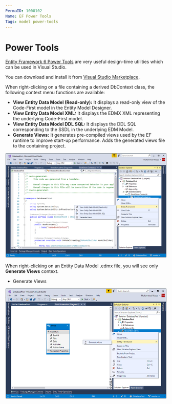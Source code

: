 ```yaml
---
PermaID: 1000102
Name: EF Power Tools
Tags: model power-tools
---
```


# Power Tools

[Entity Framework 6 Power Tools](https://marketplace.visualstudio.com/items?itemName=ErikEJ.EntityFramework6PowerToolsCommunityEdition) are very useful design-time utilities which can be used in Visual Studio.

You can download and install it from [Visual Studio Marketplace](https://marketplace.visualstudio.com/items?itemName=ErikEJ.EntityFramework6PowerToolsCommunityEdition).

When right-clicking on a file containing a derived DbContext class, the following context menu functions are available:

 - **View Entity Data Model (Read-only):** It displays a read-only view of the Code-First model in the Entity Model Designer.
 - **View Entity Data Model XML:** It displays the EDMX XML representing the underlying Code-First model.
 - **View Entity Data Model DDL SQL:** It displays the DDL SQL corresponding to the SSDL in the underlying EDM Model.
 - **Generate Views:** It generates pre-compiled views used by the EF runtime to improve start-up performance. Adds the generated views file to the containing project.

<img src="https://raw.githubusercontent.com/zzzprojects/EntityFramework-FAQ/master/docs2/images/power-tools1.png">

When right-clicking on an Entity Data Model .edmx file, you will see only **Generate Views** context.

 - Generate Views

<img src="https://raw.githubusercontent.com/zzzprojects/EntityFramework-FAQ/master/docs2/images/power-tools2.png">